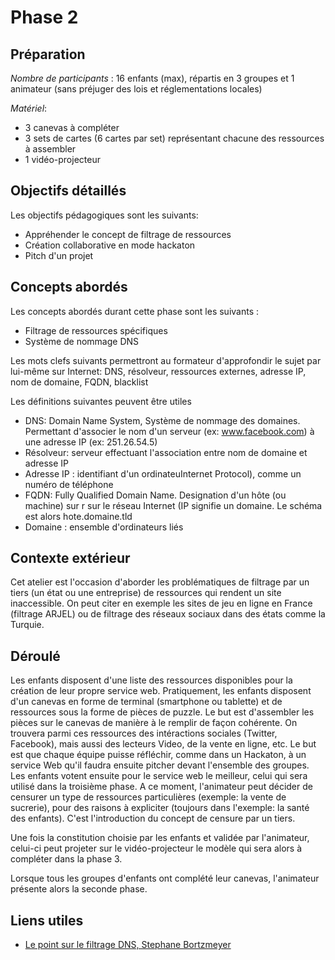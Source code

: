 # Phase 2 

## Préparation
*Nombre de participants* : 16 enfants (max), répartis en 3 groupes et 1 animateur (sans préjuger des lois et réglementations locales)

*Matériel*: 
* 3 canevas à compléter
* 3 sets de cartes (6 cartes par set) représentant chacune des ressources à assembler
* 1 vidéo-projecteur

## Objectifs détaillés
Les objectifs pédagogiques sont les suivants:
* Appréhender le concept de filtrage de ressources
* Création collaborative en mode hackaton
* Pitch d'un projet

## Concepts abordés
Les concepts abordés durant cette phase sont les suivants :
* Filtrage de ressources spécifiques
* Système de nommage DNS


Les mots clefs suivants permettront au formateur d'approfondir le sujet par lui-même sur Internet:
DNS, résolveur, ressources externes, adresse IP, nom de domaine, FQDN, blacklist

Les définitions suivantes peuvent être utiles
* DNS: Domain Name System, Système de nommage des domaines. Permettant d'associer le nom d'un serveur (ex: www.facebook.com) à  une adresse IP (ex: 251.26.54.5)
* Résolveur: serveur effectuant l'association entre nom de domaine et adresse IP
* Adresse IP : identifiant d'un ordinateuInternet Protocol), comme un numéro de téléphone
* FQDN: Fully Qualified Domain Name. Designation d'un hôte (ou machine) sur r sur le réseau Internet (IP signifie un domaine. Le schéma est alors hote.domaine.tld
* Domaine : ensemble d'ordinateurs liés 

## Contexte extérieur
Cet atelier est l'occasion d'aborder les problématiques de filtrage par un tiers (un état ou une entreprise) de ressources qui rendent un site inaccessible. On peut citer en exemple les sites de jeu en ligne en France (filtrage ARJEL) ou de filtrage des réseaux sociaux dans des états comme la Turquie.

## Déroulé
Les enfants disposent d'une liste des ressources disponibles pour la création de leur propre service web. Pratiquement, les enfants disposent d'un canevas en forme de terminal (smartphone ou tablette) et de ressources sous la forme de pièces de puzzle. Le but est d'assembler les pièces sur le canevas de manière à le remplir de façon cohérente. On trouvera parmi ces ressources des intéractions sociales (Twitter, Facebook), mais aussi des lecteurs Video, de la vente en ligne, etc. Le but est que chaque équipe puisse réfléchir, comme dans un Hackaton, à un service Web qu'il faudra ensuite pitcher devant l'ensemble des groupes.
Les enfants votent ensuite pour le service web le meilleur, celui qui sera utilisé dans la troisième phase.
A ce moment, l'animateur peut décider de censurer un type de ressources particulières (exemple: la vente de sucrerie), pour des raisons à expliciter (toujours dans l'exemple: la santé des enfants). C'est l'introduction du concept de censure par un tiers. 

Une fois la constitution choisie par les enfants et validée par l'animateur, celui-ci peut projeter sur le vidéo-projecteur le modèle qui sera alors à compléter dans la phase 3.

Lorsque tous les groupes d'enfants ont complété leur canevas, l'animateur présente alors la seconde phase.


## Liens utiles
* [Le point sur le filtrage DNS, Stephane Bortzmeyer](http://www.bortzmeyer.org/dns-filtering.html)
